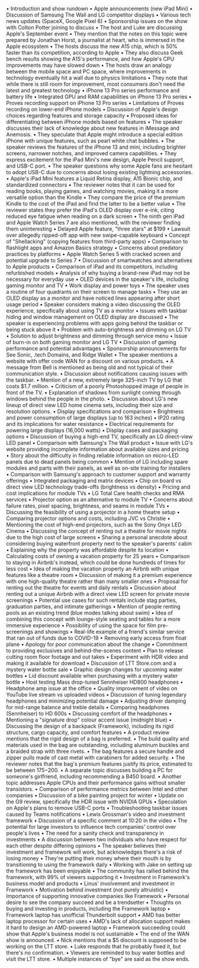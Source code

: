 • Introduction and show rundown
• Apple announcements (new iPad Mini)
• Discussion of Samsung The Wall and LG competitor displays
• Various tech news updates (SpaceX, Google Pixel 6)
• Sponsorship issues on the show with Colton Potter joining to discuss
• The host and Luke are discussing Apple's September event
• They mention that the notes on this topic were prepared by Jonathan Horst, a journalist at heart, who is immersed in the Apple ecosystem
• The hosts discuss the new A15 chip, which is 50% faster than its competition, according to Apple
• They also discuss Geek bench results showing the A15's performance, and how Apple's CPU improvements may have slowed down
• The hosts draw an analogy between the mobile space and PC space, where improvements in technology eventually hit a wall due to physics limitations
• They note that while there is still room for improvement, most consumers don't need the latest and greatest technology
• iPhone 13 Pro series performance and battery life
• Integrated GPU and RAM capabilities on iPhone 13 Pro series
• Proves recording support on iPhone 13 Pro series
• Limitations of Proves recording on lower-end iPhone models
• Discussion of Apple's design choices regarding features and storage capacity
• Proposed ideas for differentiating between iPhone models based on features
• The speaker discusses their lack of knowledge about new features in iMessage and Anemosis.
• They speculate that Apple might introduce a special edition iPhone with unique features, such as pearl white chat bubbles.
• The speaker reviews the features of the iPhone 13 and mini, including brighter screens, narrower notches, and improved camera capabilities.
• They express excitement for the iPad Mini's new design, Apple Pencil support, and USB-C port.
• The speaker questions why some Apple fans are hesitant to adopt USB-C due to concerns about losing existing lightning accessories.
• Apple's iPad Mini features a Liquid Retina display, A15 Bionic chip, and standardized connectors
• The reviewer notes that it can be used for reading books, playing games, and watching movies, making it a more versatile option than the Kindle
• They compare the price of the premium Kindle to the cost of the iPad and find the latter to be a better value
• The reviewer states they prefer the iPad's OLED display over e-ink, citing reduced eye fatigue when reading on a dark screen
• The ninth gen iPad and Apple Watch Series 7 are also mentioned, with the reviewer finding them uninteresting
• Delayed Apple feature, "three stars" at $199
• Lawsuit over allegedly ripped-off app with new swipe-capable keyboard
• Concept of "Shellacking" (copying features from third-party apps)
• Comparison to flashlight apps and Amazon Basics strategy
• Concerns about predatory practices by platforms
• Apple Watch Series 5 with cracked screen and potential upgrade to Series 7
• Discussion of smartwatches and alternatives to Apple products
• Comparison of iPad and its competitors, including refurbished models
• Analysis of why buying a brand-new iPad may not be necessary for everyday use
• OLED devices in the speaker's life, including gaming monitor and TV
• Work display and power toys
• The speaker uses a routine of four quadrants on their screen to manage tasks
• They use an OLED display as a monitor and have noticed lines appearing after short usage period
• Speaker considers making a video discussing the OLED experience, specifically about using TV as a monitor
• Issues with taskbar hiding and window management on OLED display are discussed
• The speaker is experiencing problems with apps going behind the taskbar or being stuck above it
• Problem with auto-brightness and dimming on LG TV
• Solution to adjust brightness and dimming through service menu
• Issue of burn-in on both gaming monitor and LG TV
• Discussion of gaming performance and potential advantages
• Sponsorship announcements for See Sonic, .tech Domains, and Ridge Wallet
• The speaker mentions a website with offer code WAN for a discount on various products.
• A message from Bell is mentioned as being old and not typical of their communication style.
• Discussion about notifications causing issues with the taskbar.
• Mention of a new, extremely large 325-inch TV by LG that costs $1.7 million.
• Criticism of a poorly Photoshopped image of people in front of the TV.
• Explanation of shadows from sunlight coming through windows behind the people in the photo.
• Discussion about LG's new lineup of direct view LED home cinema sets, including their size and resolution options.
• Display specifications and comparison
• Brightness and power consumption of large displays (up to 163 inches)
• IP20 rating and its implications for water resistance
• Electrical requirements for powering large displays (16,000 watts)
• Display cases and packaging options
• Discussion of buying a high-end TV, specifically an LG direct-view LED panel
• Comparison with Samsung's The Wall product
• Issue with LG's website providing incomplete information about available sizes and pricing
• Story about the difficulty in finding reliable information on micro-LED panels due to dead panels being common
• Mention of LG including spare modules and parts with their panels, as well as on-site training for installers
• Comparison with Samsung's approach to customer support and warranty offerings
• Integrated packaging and matrix devices
• Chip on board vs direct view LED technology trade-offs (brightness vs density)
• Pricing and cost implications for module TVs
• LG Total Care health checks and RMA services
• Projector option as an alternative to module TV
• Concerns about failure rates, pixel spacing, brightness, and seams in module TVs
• Discussing the feasibility of using a projector in a home theatre setup
• Comparing projector options and costs, including JVC vs Christie
• Mentioning the cost of high-end projectors, such as the Sony Onyx LED Cinema
• Discussing the concept of renting out a theatre for movie nights due to the high cost of large screens
• Sharing a personal anecdote about considering buying waterfront property next to the speaker's parents' cabin
• Explaining why the property was affordable despite its location
• Calculating costs of owning a vacation property for 25 years
• Comparison to staying in Airbnb's instead, which could be done hundreds of times for less cost
• Idea of making the vacation property an Airbnb with unique features like a theatre room
• Discussion of making it a premium experience with one high-quality theatre rather than many smaller ones
• Proposal for renting out the theatre for events and daily rentals
• Discussion about renting out a unique Airbnb with a direct view LED screen for private movie screenings
• Potential use cases for such rentals include stag parties, graduation parties, and intimate gatherings
• Mention of people renting pools as an existing trend (blue modes talking about swim)
• Idea of combining this concept with lounge-style seating and tables for a more immersive experience
• Possibility of using the space for film pre-screenings and showings
• Real-life example of a friend's similar service that ran out of funds due to COVID-19
• Removing early access from float plane
• Apology for poor communication about the change
• Commitment to providing exclusives and behind-the-scenes content
• Plan to release cutting room floor footage and out takes
• Experiment with HDR video and making it available for download
• Discussion of LTT Store.com and a mystery water bottle sale
• Graphic design changes for upcoming water bottles
• Lid discount available when purchasing with a mystery water bottle
• Host testing Mass drop-tuned Sennheiser HD800 headphones
• Headphone amp issue at the office
• Quality improvement of video on YouTube live stream vs uploaded videos
• Discussion of tuning legendary headphones and minimizing potential damage
• Adjusting driver damping for mid-range balance and treble details
• Comparing headphones (Sennheiser) to HD 600s
• Discussing comfort of the headphones
• Mentioning a "signature drop" colour accent issue (midnight blue)
• Discussing the design of a backpack (Framework), including its rigid structure, cargo capacity, and comfort features
• A product review mentions that the rigid design of a bag is preferred.
• The build quality and materials used in the bag are outstanding, including aluminum buckles and a braided strap with three rivets.
• The bag features a secure handle and zipper pulls made of cast metal with carabiners for added security.
• The reviewer notes that the bag's premium features justify its price, estimated to be between $175-$200.
• A separate topic discusses building a PC for someone's girlfriend, including recommending a B450 board.
• Another topic addresses Apple CPUs and their performance gains without smaller transistors.
• Comparison of performance metrics between Intel and other companies
• Discussion of a bike painting project for winter
• Update on the G9 review, specifically the HDR issue with NVIDIA GPUs
• Speculation on Apple's plans to remove USB-C ports
• Troubleshooting taskbar issues caused by Teams notifications
• Lewis Grossman's video and investment framework
• Discussion of a specific comment at 10:20 in the video
• The potential for large investors to influence tech companies' control over people's lives
• The need for a sanity check and transparency in investments
• A discussion between two individuals who have respect for each other despite differing opinions
• The speaker believes their investment and framework will work, but acknowledges there's a risk of losing money
• They're putting their money where their mouth is by transitioning to using the framework daily
• Working with Jake on setting up the framework has been enjoyable
• The community has rallied behind the framework, with 99% of viewers supporting it
• Investment in Framework's business model and products
• Linus' involvement and investment in Framework
• Motivation behind investment (not purely altruistic)
• Importance of supporting innovative companies like Framework
• Personal desire to see the company succeed and be a trendsetter
• Thoughts on buying and investing in products, including the Framework laptop
• Framework laptop has unofficial Thunderbolt support
• AMD has better laptop processor for certain uses
• AMD's lack of allocation support makes it hard to design an AMD-powered laptop
• Framework succeeding could show that Apple's business model is not sustainable
• The end of the WAN show is announced.
• Nick mentions that a $5 discount is supposed to be working on the LTT store.
• Luke responds that he probably fixed it, but there's no confirmation.
• Viewers are reminded to buy water bottles and visit the LTT store.
• Multiple instances of "bye" are said as the show ends.
